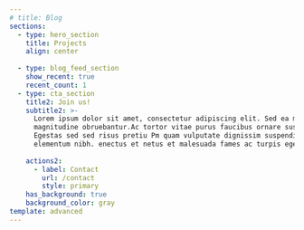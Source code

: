 ```yaml
---
# title: Blog
sections:
  - type: hero_section
    title: Projects
    align: center
    
  - type: blog_feed_section
    show_recent: true
    recent_count: 1
  - type: cta_section
    title2: Join us!
    subtitle2: >-
      Lorem ipsum dolor sit amet, consectetur adipiscing elit. Sed ea mala virtuti 
      magnitudine obruebantur.Ac tortor vitae purus faucibus ornare suspendisse sed nisi lacus. 
      Egestas sed sed risus pretiu Pm quam vulputate dignissim suspendisse in.Tempor orci eu lobortis 
      elementum nibh. enectus et netus et malesuada fames ac turpis egestas integer. 
    
    actions2:
      - label: Contact
        url: /contact
        style: primary
    has_background: true
    background_color: gray
template: advanced
---
```


